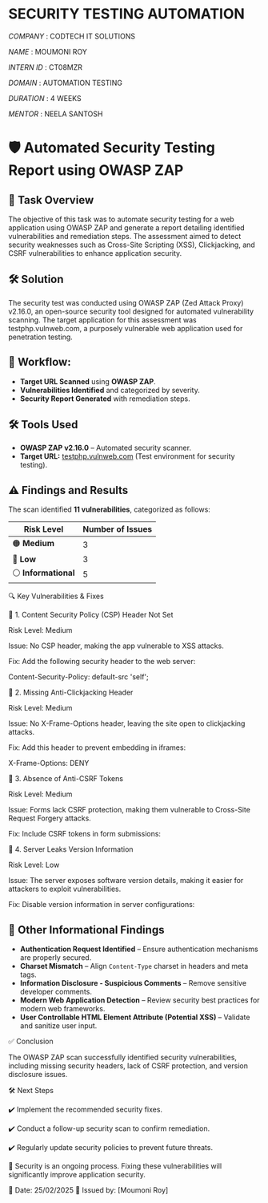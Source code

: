 # SECURITY TESTING AUTOMATION

*COMPANY* : CODTECH IT SOLUTIONS

*NAME* : MOUMONI ROY

*INTERN ID* : CT08MZR

*DOMAIN* : AUTOMATION TESTING

*DURATION* : 4 WEEKS

*MENTOR* :  NEELA SANTOSH



# 🛡️ Automated Security Testing Report using OWASP ZAP

## 📌 Task Overview

The objective of this task was to automate security testing for a web application using OWASP ZAP and generate a report detailing identified vulnerabilities and remediation steps. The assessment aimed to detect security weaknesses such as Cross-Site Scripting (XSS), Clickjacking, and CSRF vulnerabilities to enhance application security.

## 🛠️ Solution

The security test was conducted using OWASP ZAP (Zed Attack Proxy) v2.16.0, an open-source security tool designed for automated vulnerability scanning. The target application for this assessment was testphp.vulnweb.com, a purposely vulnerable web application used for penetration testing.

## 🔄 Workflow:

- **Target URL Scanned** using **OWASP ZAP**.  
- **Vulnerabilities Identified** and categorized by severity.  
- **Security Report Generated** with remediation steps.  

## 🛠️ Tools Used

- **OWASP ZAP v2.16.0** – Automated security scanner.  
- **Target URL:** [testphp.vulnweb.com](http://testphp.vulnweb.com) (Test environment for security testing).  
## ⚠️ Findings and Results  

The scan identified **11 vulnerabilities**, categorized as follows:  

| **Risk Level**  | **Number of Issues** |  
|---------------|-----------------|  
| 🟠 **Medium**       | 3               |  
| 🔵 **Low**          | 3               |  
| ⚪ **Informational** | 5               | 


🔍 Key Vulnerabilities & Fixes

🚨 1. Content Security Policy (CSP) Header Not Set

Risk Level: Medium

Issue: No CSP header, making the app vulnerable to XSS attacks.

Fix: Add the following security header to the web server:

Content-Security-Policy: default-src 'self';

🚨 2. Missing Anti-Clickjacking Header

Risk Level: Medium

Issue: No X-Frame-Options header, leaving the site open to clickjacking attacks.

Fix: Add this header to prevent embedding in iframes:

X-Frame-Options: DENY

🚨 3. Absence of Anti-CSRF Tokens

Risk Level: Medium

Issue: Forms lack CSRF protection, making them vulnerable to Cross-Site Request Forgery attacks.

Fix: Include CSRF tokens in form submissions:

<input type="hidden" name="csrf_token" value="random_token_value">

🚨 4. Server Leaks Version Information

Risk Level: Low

Issue: The server exposes software version details, making it easier for attackers to exploit vulnerabilities.

Fix: Disable version information in server configurations:

## 📌 Other Informational Findings  

- **Authentication Request Identified** – Ensure authentication mechanisms are properly secured.  
- **Charset Mismatch** – Align `Content-Type` charset in headers and meta tags.  
- **Information Disclosure - Suspicious Comments** – Remove sensitive developer comments.  
- **Modern Web Application Detection** – Review security best practices for modern web frameworks.  
- **User Controllable HTML Element Attribute (Potential XSS)** – Validate and sanitize user input.  

✅ Conclusion

The OWASP ZAP scan successfully identified security vulnerabilities, including missing security headers, lack of CSRF protection, and version disclosure issues.

🛠️ Next Steps

✔️ Implement the recommended security fixes.

✔️ Conduct a follow-up security scan to confirm remediation.

✔️ Regularly update security policies to prevent future threats.

🔐 Security is an ongoing process. Fixing these vulnerabilities will significantly improve application security.

📅 Date: 25/02/2025
🔖 Issued by: [Moumoni Roy]
